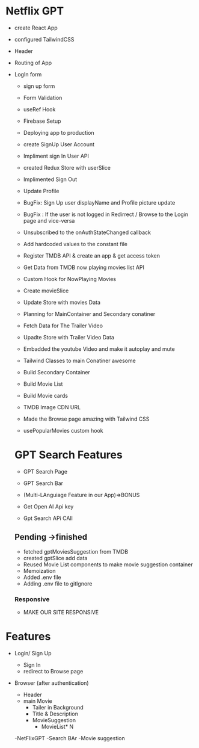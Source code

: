 
# Netflix GPT

- create React App
- configured TailwindCSS
 - Header
  - Routing of App

 - LogIn form
   - sign up form
   - Form Validation
   - useRef Hook
   - Firebase  Setup
   - Deploying app to production
   - create SignUp User Account 
   - Impliment sign In User API
   - created Redux Store with userSlice
   - Implimented Sign Out
   - Update Profile
   - BugFix: Sign Up user displayName and Profile picture update
   - BugFix : If the user is not logged in Redirrect / Browse to the Login page and vice-versa
   - Unsubscribed to the onAuthStateChanged callback
   - Add hardcoded values to the constant file
   - Register TMDB API & create an app & get access token 
   - Get Data from TMDB now playing movies list API
   - Custom Hook for NowPlaying Movies
   - Create movieSlice
   - Update Store with movies Data
   - Planning for MainContainer and Secondary conatiner
   - Fetch Data for The Trailer Video
   - Upadte Store with Trailer Video Data
   - Embadded the youtube Video and make it autoplay and mute
   - Tailwind Classes to main Conatiner awesome
   
   - Build  Secondary Container
   - Build Movie List
   - Build Movie cards
   - TMDB Image CDN URL
   - Made the Browse page amazing with Tailwind CSS
   - usePopularMovies custom hook

   # GPT Search Features
   - GPT Search Page
   - GPT Search Bar
   - (Multi-LAnguiage Feature in our App)=>BONUS

   - Get Open AI Api key
   - Gpt Search APi CAll

   ## Pending ->finished
   - fetched gptMoviesSuggestion from TMDB
   - created gptSlice add data
   - Reused Movie List components to make movie suggestion container
   - Memoization
   - Added .env file 
   - Adding .env file to gitIgnore 
   
   ### Responsive
   - MAKE OUR SITE RESPONSIVE

   

   
    
   


# Features
- Login/ Sign Up
    - Sign In
    - redirect to Browse page
 - Browser (after authentication)
     - Header
     - main Movie
        - Tailer in Background
        - Title & Description
        - MovieSuggestion
            - MovieList* N


   -NetFlixGPT
     -Search BAr
     -Movie suggestion


